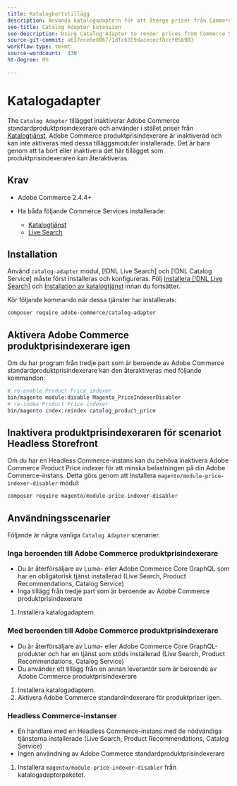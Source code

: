 ```yaml
---
title: Katalogkortstillägg
description: Använda katalogadaptern för att återge priser från Commerce Services
seo-title: Catalog Adapter Extension
seo-description: Using Catalog Adapter to render prices from Commerce Services
source-git-commit: a637ece6e806771dfc6359dacececf8ccf05b983
workflow-type: tm+mt
source-wordcount: '330'
ht-degree: 0%

---
```



# Katalogadapter

The `Catalog Adapter` tillägget inaktiverar Adobe Commerce standardproduktprisindexerare och använder i stället priser från [Katalogtjänst](../catalog-service/overview.md).
Adobe Commerce produktprisindexerare är inaktiverad och kan inte aktiveras med dessa tilläggsmoduler installerade. Det är bara genom att ta bort eller inaktivera det här tillägget som produktprisindexeraren kan återaktiveras.

## Krav

* Adobe Commerce 2.4.4+
* Ha båda följande Commerce Services installerade:

   * [Katalogtjänst](../catalog-service/overview.md)
   * [Live Search](../live-search/guide-overview.md)

## Installation

Använd `catalog-adapter` modul, [!DNL Live Search] och [!DNL Catalog Service] måste först installeras och konfigureras. Följ [Installera [!DNL Live Search]](../live-search/install.md) och [Installation av katalogtjänst](../catalog-service/installation.md) innan du fortsätter.

Kör följande kommando när dessa tjänster har installerats:

```bash
composer require adobe-commerce/catalog-adapter
```

## Aktivera Adobe Commerce produktprisindexerare igen

Om du har program från tredje part som är beroende av Adobe Commerce standardproduktprisindexerare kan den återaktiveras med följande kommandon:

```bash
# re-enable Product Price indexer
bin/magento module:disable Magento_PriceIndexerDisabler
# re-index Product Price indexer 
bin/magento index:reindex catalog_product_price
```

## Inaktivera produktprisindexeraren för scenariot Headless Storefront

Om du har en Headless Commerce-instans kan du behöva inaktivera Adobe Commerce Product Price indexer för att minska belastningen på din Adobe Commerce-instans.
Detta görs genom att installera `magento/module-price-indexer-disabler` modul:

```bash
composer require magento/module-price-indexer-disabler
```

## Användningsscenarier

Följande är några vanliga `Catalog Adapter` scenarier.

### Inga beroenden till Adobe Commerce produktprisindexerare

* Du är återförsäljare av Luma- eller Adobe Commerce Core GraphQL som har en obligatorisk tjänst installerad (Live Search, Product Recommendations, Catalog Service)
* Inga tillägg från tredje part som är beroende av Adobe Commerce produktprisindexerare

1. Installera katalogadaptern.

### Med beroenden till Adobe Commerce produktprisindexerare

* Du är återförsäljare av Luma- eller Adobe Commerce Core GraphQL-produkter och har en tjänst som stöds installerad (Live Search, Product Recommendations, Catalog Service)
* Du använder ett tillägg från en annan leverantör som är beroende av Adobe Commerce produktprisindexerare

1. Installera katalogadaptern.
1. Aktivera Adobe Commerce standardindexerare för produktpriser igen.

### Headless Commerce-instanser

* En handlare med en Headless Commerce-instans med de nödvändiga tjänsterna installerade (Live Search, Product Recommendations, Catalog Service)
* Ingen användning av Adobe Commerce standardproduktprisindexerare

1. Installera `magento/module-price-indexer-disabler` från katalogadapterpaketet.
